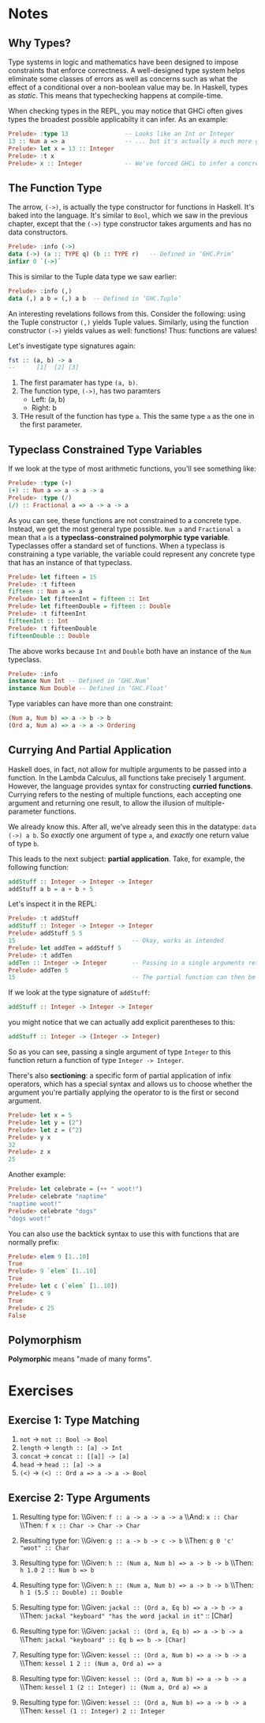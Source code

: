 
# Notes

## Why Types?

Type systems in logic and mathematics have been designed to impose constraints that enforce correctness. A well-designed type system helps eliminate some classes of errors as well as concerns such as what the effect of a conditional over a non-boolean value may be. In Haskell, types as *static*. This means that typechecking happens at compile-time.

When checking types in the REPL, you may notice that GHCi often gives types the broadest possible applicabilty it can infer. As an example:

```haskell
Prelude> :type 13                -- Looks like an Int or Integer
13 :: Num a => a                 -- ... but it's actually a much more generic `Num`
Prelude> let x = 13 :: Integer
Prelude> :t x
Prelude> x :: Integer            -- We've forced GHCi to infer a concrete type
```

## The Function Type

The arrow, `(->)`, is actually the type constructor for functions in Haskell. It's baked into the language. It's similar to `Bool`, which we saw in the previous chapter, except that the `(->)` type constructor takes arguments and has no data constructors.

```haskell
Prelude> :info (->)
data (->) (a :: TYPE q) (b :: TYPE r) 	-- Defined in ‘GHC.Prim’
infixr 0 `(->)`
```

This is similar to the Tuple data type we saw earlier:

```haskell
Prelude> :info (,)
data (,) a b = (,) a b 	-- Defined in ‘GHC.Tuple’
```

An interesting revelations follows from this. Consider the following: using the Tuple constructor `(,)` yields Tuple values. Similarly, using the function constructor `(->)` yields values as well: functions! Thus: functions are values!

Let's investigate type signatures again:

```haskell
fst :: (a, b) -> a
--      [1]  [2] [3]
```

1.  The first paramater has type `(a, b)`.
2.  The function type, `(->)`, has two paramters
    -   Left: (a, b)
    -   Right: b
3.  THe result of the function has type `a`. This the same type `a` as the one in the first parameter.

## Typeclass Constrained Type Variables

If we look at the type of most arithmetic functions, you'll see something like:

```haskell
Prelude> :type (+)
(+) :: Num a => a -> a -> a
Prelude> :type (/)
(/) :: Fractional a => a -> a -> a
```

As you can see, these functions are not constrained to a concrete type. Instead, we get the most general type possible. `Num a` and `Fractional a` mean that `a` is a **typeclass-constrained polymorphic type variable**. Typeclasses offer a standard set of functions. When a typeclass is constraining a type variable, the variable could represent any concrete type that has an instance of that typeclass.

```haskell
Prelude> let fifteen = 15
Prelude> :t fifteen
fifteen :: Num a => a
Prelude> let fifteenInt = fifteen :: Int
Prelude> let fifteenDouble = fifteen :: Double
Prelude> :t fifteenInt
fifteenInt :: Int
Prelude> :t fifteenDouble
fifteenDouble :: Double
```

The above works because `Int` and `Double` both have an instance of the `Num` typeclass.

```haskell
Prelude> :info
instance Num Int -- Defined in ‘GHC.Num’
instance Num Double -- Defined in ‘GHC.Float’
```

Type variables can have more than one constraint:

```haskell
(Num a, Num b) => a -> b -> b
(Ord a, Num a) => a -> a -> Ordering
```

## Currying And Partial Application

Haskell does, in fact, not allow for multiple arguments to be passed into a function. In the Lambda Calculus, all functions take precisely 1 argument. However, the language provides syntax for constructing **curried functions**. Currying refers to the nesting of multiple functions, each accepting one argument and returning one result, to allow the illusion of multiple-parameter functions.

We already know this. After all, we've already seen this in the datatype: `data (->) a b`. So *exactly* one argument of type `a`, and *exactly* one return value of type `b`.

This leads to the next subject: **partial application**. Take, for example, the following function:

```haskell
addStuff :: Integer -> Integer -> Integer
addStuff a b = a + b + 5
```

Let's inspect it in the REPL:

```haskell
Prelude> :t addStuff
addStuff :: Integer -> Integer -> Integer
Prelude> addStuff 5 5
15                                 -- Okay, works as intended
Prelude> let addTen = addStuff 5
Prelude> :t addTen
addTen :: Integer -> Integer       -- Passing in a single arguments returns a function of Integer -> Integer
Prelude> addTen 5
15                                 -- The partial function can then be applied to a second argument
```

If we look at the type signature of `addStuff`:

```haskell
addStuff :: Integer -> Integer -> Integer
```

you might notice that we can actually add explicit parentheses to this:

```haskell
addStuff :: Integer -> (Integer -> Integer)
```

So as you can see, passing a single argument of type `Integer` to this function return a function of type `Integer -> Integer`.

There's also **sectioning**: a specific form of partial application of infix operators, which has a special syntax and allows us to choose whether the argument you're partially applying the operator to is the first or second argument.

```haskell
Prelude> let x = 5
Prelude> let y = (2^)
Prelude> let z = (^2)
Prelude> y x
32
Prelude> z x
25
```

Another example:

```haskell
Prelude> let celebrate = (++ " woot!")
Prelude> celebrate "naptime"
"naptime woot!"
Prelude> celebrate "dogs"
"dogs woot!"
```

You can also use the backtick syntax to use this with functions that are normally prefix:

```haskell
Prelude> elem 9 [1..10]
True
Prelude> 9 `elem` [1..10]
True
Prelude> let c (`elem` [1..10])
Prelude> c 9
True
Prelude> c 25
False
```

## Polymorphism

**Polymorphic** means "made of many forms".

# Exercises

## Exercise 1: Type Matching

1.  `not` -> `not :: Bool -> Bool`
2.  `length` -> `length :: [a] -> Int`
3.  `concat` -> `concat :: [[a]] -> [a]`
4.  `head` -> `head :: [a] -> a`
5.  `(<)` -> `(<) :: Ord a => a -> a -> Bool`

## Exercise 2: Type Arguments

1.  Resulting type for: \\\Given: `f :: a -> a -> a -> a` \\\And: `x :: Char` \\\Then: `f x :: Char -> Char -> Char`

2.  Resulting type for: \\\Given: `g :: a -> b -> c -> b` \\\Then: `g 0 'c' "woot" :: Char`

3.  Resulting type for: \\\Given: `h :: (Num a, Num b) => a -> b -> b` \\\Then: `h 1.0 2 :: Num b => b`

4.  Resulting type for: \\\Given: `h :: (Num a, Num b) => a -> b -> b` \\\Then: `h 1 (5.5 :: Double) :: Double`

5.  Resulting type for: \\\Given: `jackal :: (Ord a, Eq b) => a -> b -> a` \\\Then: `jackal "keyboard" "has the word jackal in it"` :: [Char]

6.  Resulting type for: \\\Given: `jackal :: (Ord a, Eq b) => a -> b -> a` \\\Then: `jackal "keyboard" :: Eq b => b -> [Char]`

7.  Resulting type for: \\\Given: `kessel :: (Ord a, Num b) => a -> b -> a` \\\Then: `kessel 1 2 :: (Num a, Ord a) => a`

8.  Resulting type for: \\\Given: `kessel :: (Ord a, Num b) => a -> b -> a` \\\Then: `kessel 1 (2 :: Integer) :: (Num a, Ord a) => a`

9.  Resulting type for: \\\Given: `kessel :: (Ord a, Num b) => a -> b -> a` \\\Then: `kessel (1 :: Integer) 2 :: Integer`
